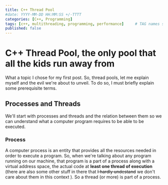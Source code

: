 ```yaml
---
title: C++ Thread Pool
#date: YYYY-MM-DD HH:MM:SS +/-TTTT
categories: [C++, Programming]
tags: [c++, multithreading, programming, performance]     # TAG names should always be lowercase
published: false
---
```


# C++ Thread Pool, the only pool that all the kids run away from
What a topic I chose for my first post. So, thread pools, let me explain myself and the evil we're about to unveil. To do so, I must 
briefly explain some prerequisite terms.

## Processes and Threads
We'll start with processes and threads and the relation between them so we can understand what a computer program requires to be able to be executed.
### Process
A computer process is an entity that provides all the resources needed
in order to execute a program. So, when we're talking about any program running on our machine, that program is a part of a process along with a virtual address space, the actual code at **least one thread of execution** (there are also some other stuff in there that ~~I hardly undestand~~ we don't care about them in this context ). So a thread (or more) is part of a process.